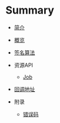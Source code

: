 # Summary

* [简介](README.md)

* [概览](overview.md)

* [签名算法](signature.md)

* 资源API

   * [Job](resources/job.md)

* [回调地址](notify_url.md)

* 附录

   * [错误码](errors.md)
